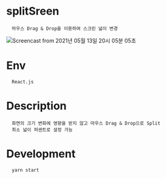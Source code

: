 # splitSreen
```
  마우스 Drag & Drop을 이용하여 스크린 넓이 변경
```
![Screencast from 2021년 05월 13일 20시 05분 05초](https://user-images.githubusercontent.com/52990629/118117824-0aa14f00-b427-11eb-9719-2e69d9cb01bd.gif)

# Env
```
  React.js
```

# Description
```
  화면의 크기 변화에 영향을 받지 않고 마우스 Drag & Drop으로 Split 
  최소 넓이 퍼센트로 설정 가능 
```

# Development
```
  yarn start
```





